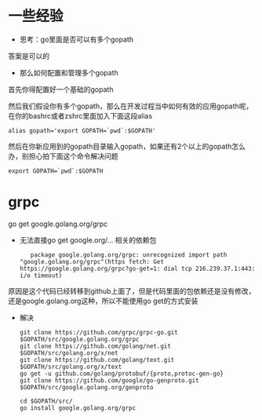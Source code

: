 # 一些经验

* 思考：go里面是否可以有多个gopath

 答案是可以的

* 那么如何配置和管理多个gopath

首先你得配置好一个基础的gopath

然后我们假设你有多个gopath，那么在开发过程当中如何有效的应用gopath呢，在你的bashrc或者zshrc里面加入下面这段alias 
```bashrc
alias gopath='export GOPATH=`pwd`:$GOPATH'
```

然后在你新应用到的gopath目录输入gopath，如果还有2个以上的gopath怎么办，别担心拍下面这个命令解决问题

```bashrc
export GOPATH=`pwd`:$GOPATH
```


# grpc 

go get google.golang.org/grpc

   * 无法直接go get google.org/... 相关的依赖包

      ```bashrc
         package google.golang.org/grpc: unrecognized import path "google.golang.org/grpc"(https fetch: Get https://google.golang.org/grpc?go-get=1: dial tcp 216.239.37.1:443: i/o timeout)
      ```

   原因是这个代码已经转移到github上面了，但是代码里面的包依赖还是没有修改，还是google.golang.org这种，所以不能使用go get的方式安装

   * 解决
   
      ```
      git clone https://github.com/grpc/grpc-go.git $GOPATH/src/google.golang.org/grpc
      git clone https://github.com/golang/net.git $GOPATH/src/golang.org/x/net
      git clone https://github.com/golang/text.git $GOPATH/src/golang.org/x/text
      go get -u github.com/golang/protobuf/{proto,protoc-gen-go}
      git clone https://github.com/google/go-genproto.git $GOPATH/src/google.golang.org/genproto

      cd $GOPATH/src/
      go install google.golang.org/grpc
      ```
